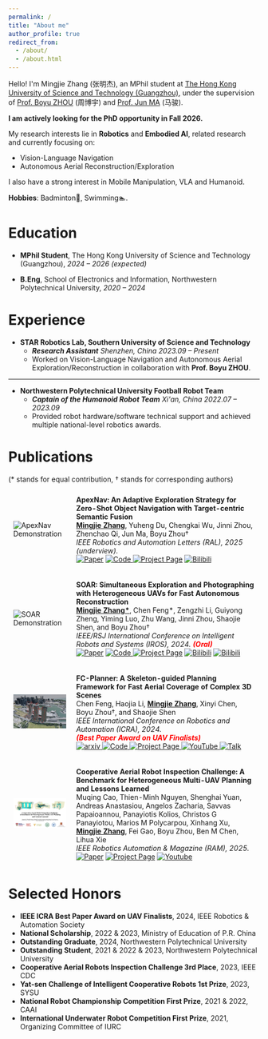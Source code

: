 ```yaml
---
permalink: /
title: "About me"
author_profile: true
redirect_from: 
  - /about/
  - /about.html
---
```

<a id="about"></a>

Hello! I'm Mingjie Zhang (张明杰), an MPhil student at [The Hong Kong University of Science and Technology (Guangzhou)](https://www.hkust-gz.edu.cn/), under the supervision of [Prof. Boyu ZHOU](https://sysu-star.com/) (周博宇) and [Prof. Jun MA](https://personal.hkust-gz.edu.cn/junma/people-page.html) (马骏).

**I am actively looking for the PhD opportunity in Fall 2026.**

My research interests lie in **Robotics** and **Embodied AI**, related research and currently focusing on:  
- <span class="gray-bold">Vision-Language Navigation</span>  
- <span class="gray-bold">Autonomous Aerial Reconstruction/Exploration </span>  

I also have a strong interest in <span class="gray-bold">Mobile Manipulation, VLA</span> and <span class="gray-bold">Humanoid</span>.

**Hobbies**: Badminton🏸, Swimming🏊‍.


Education
======

- **MPhil Student**, The Hong Kong University of Science and Technology (Guangzhou), 
  *2024 – 2026 (expected)*

- **B.Eng**, School of Electronics and Information, Northwestern Polytechnical University,
  *2020 – 2024*  

Experience
======

- **STAR Robotics Lab, Southern University of Science and Technology**
  - ***Research Assistant** Shenzhen, China*  *2023.09 – Present*
  - Worked on Vision-Language Navigation and Autonomous Aerial Exploration/Reconstruction in collaboration with **Prof. Boyu ZHOU**.

---

- **Northwestern Polytechnical University Football Robot Team**  
  - ***Captain of the Humanoid Robot Team** Xi'an, China*  *2022.07 – 2023.09*
  - Provided robot hardware/software technical support and achieved multiple national-level robotics awards.

Publications
======
<a id="publications"></a>


<html>
    (* stands for equal contribution, † stands for corresponding authors)
    <table style="width:100%;border:0px;border-spacing:0px;border-collapse:separate;margin-right:auto;margin-left:auto;">
        <tr onmouseout="nightsight_stop()" onmouseover="nightsight_start()">
            <td style="padding:10px;width:25%;vertical-align:middle;border-left-style:none;border-bottom-style:none;border-top-style:none;border-right-style:none">
              <img src="../images/apexnav_demo.gif" alt="ApexNav Demonstration" style="border-style: none" >
            </td>
            <td style="padding:10px;width:75%;vertical-align:middle;border-left-style:none;border-bottom-style:none;border-top-style:none;border-right-style:none">
                <papertitle><strong>ApexNav: An Adaptive Exploration Strategy for Zero-Shot Object Navigation with Target-centric Semantic Fusion</strong>
                </papertitle>
                <br>
                <strong><u>Mingjie Zhang</u></strong>, Yuheng Du, Chengkai Wu, Jinni Zhou, Zhenchao Qi, Jun Ma, Boyu Zhou†
                <br>
                <em>IEEE Robotics and Automation Letters (RAL), 2025 (underview). </em><br>
                <a href="https://arxiv.org/abs/2504.14478"><img alt="Paper" src="https://img.shields.io/badge/Paper-arXiv-red"/></a>
                <a href="https://github.com/Robotics-STAR-Lab/ApexNav">
                    <img alt="Code" src="https://img.shields.io/github/stars/Robotics-STAR-Lab/ApexNav" />
                </a>
                <a href='https://robotics-star.com/ApexNav'><img src='https://img.shields.io/badge/Project_Page-ApexNav-green' alt='Project Page'></a>
                <a href="https://www.bilibili.com/video/BV1tJVgz4EJT"><img alt="Bilibili" src="https://img.shields.io/badge/Video-Bilibili-blue"/></a>
                <br>
            </td>
        </tr>
    </table>
    <table style="width:100%;border:0px;border-spacing:0px;border-collapse:separate;margin-right:auto;margin-left:auto;">
        <tr onmouseout="nightsight_stop()" onmouseover="nightsight_start()">
            <td style="padding:10px;width:25%;vertical-align:middle;border-left-style:none;border-bottom-style:none;border-top-style:none;border-right-style:none">
              <img src="../images/pisa.gif" alt="SOAR Demonstration" style="border-style: none" >
            </td>
            <td style="padding:10px;width:75%;vertical-align:middle;border-left-style:none;border-bottom-style:none;border-top-style:none;border-right-style:none">
                <papertitle><strong>SOAR: Simultaneous Exploration and Photographing with Heterogeneous UAVs for Fast Autonomous Reconstruction</strong>
                </papertitle>
                <br>
                <strong><u>Mingjie Zhang*</u></strong>, Chen Feng*, Zengzhi Li, Guiyong Zheng, Yiming Luo, Zhu Wang, Jinni Zhou, Shaojie Shen, and Boyu Zhou†
                <br>
                <em>IEEE/RSJ International Conference on Intelligent Robots and Systems (IROS), 2024. <strong><font color="red">(Oral)</font></strong> </em><br>
                <a href="https://arxiv.org/abs/2409.02738"><img alt="Paper" src="https://img.shields.io/badge/Paper-arXiv-red"/></a>
                <a href="https://github.com/Robotics-STAR-Lab/SOAR">
                    <img alt="Code" src="https://img.shields.io/github/stars/Robotics-STAR-Lab/SOAR" />
                </a>
                <a href='https://robotics-star.com/SOAR/'><img src='https://img.shields.io/badge/Project_Page-SOAR-green' alt='Project Page'></a>
                <a href="https://www.bilibili.com/video/BV1G1421Q79m"><img alt="Bilibili" src="https://img.shields.io/badge/Video-Bilibili-blue"/></a>
                <a href="https://www.bilibili.com/video/BV1wEyHYjEAq"><img alt="Bilibili" src="https://img.shields.io/badge/Talk-Bilibili-purple"/></a>
                <br>
            </td>
        </tr>
    </table>
    <table style="width:100%;border:0px;border-spacing:0px;border-collapse:separate;margin-right:auto;margin-left:auto;">
        <tr onmouseout="nightsight_stop()" onmouseover="nightsight_start()">
            <td style="padding:10px;width:25%;vertical-align:middle;border-left-style:none;border-bottom-style:none;border-top-style:none;border-right-style:none">
              <img src="../images/fc.gif" alt="FC-Planner Demonstration" style="border-style: none" >
            </td>
            <td style="padding:10px;width:75%;vertical-align:middle;border-left-style:none;border-bottom-style:none;border-top-style:none;border-right-style:none">
                <papertitle><strong>FC-Planner: A Skeleton-guided Planning Framework for Fast Aerial Coverage of Complex 3D Scenes</strong>
                </papertitle>
                <br>
                Chen Feng, Haojia Li, <strong><u>Mingjie Zhang</u></strong>, Xinyi Chen, Boyu Zhou†, and Shaojie Shen
                <br>
                <em>IEEE International Conference on Robotics and Automation (ICRA), 2024. 
                <br>
                <strong><font color="red">(Best Paper Award on UAV Finalists)</font></strong></em><br>
                <a href='https://arxiv.org/pdf/2309.13882.pdf'>
                    <img src='https://img.shields.io/badge/arXiv-arXiv-red' alt='arxiv'>
                </a>
                <a href="https://github.com/HKUST-Aerial-Robotics/FC-Planner">
                    <img alt="Code" src="https://img.shields.io/github/stars/HKUST-Aerial-Robotics/FC-Planner" />
                </a>
                <a href='https://hkust-aerial-robotics.github.io/FC-Planner/'>
                    <img src='https://img.shields.io/badge/Project_Page-FC_Planner-green' alt='Project Page'>
                </a>
                <a href="https://www.youtube.com/watch?v=U-X4OddXI88">
                    <img alt="YouTube" src="https://img.shields.io/badge/Video-YouTube-blue"/>
                </a>
                <a href="https://www.bilibili.com/video/BV1Fr421j7oC/?spm_id_from=333.999.0.0&vd_source=0af61c122e5e37c944053b57e313025a">
                    <img alt="Talk" src="https://img.shields.io/badge/Talk-BiliBili-purple"/>
                </a>
                <br>
            </td>
        </tr>
    </table>
    <table style="width:100%;border:0px;border-spacing:0px;border-collapse:separate;margin-right:auto;margin-left:auto;">
        <tr onmouseout="nightsight_stop()" onmouseover="nightsight_start()">
            <td style="padding:10px;width:25%;vertical-align:middle;border-left-style:none;border-bottom-style:none;border-top-style:none;border-right-style:none">
              <img src="../images/CARIC.jpg" alt="CARIC Demonstration" style="border-style: none" >
            </td>
            <td style="padding:10px;width:75%;vertical-align:middle;border-left-style:none;border-bottom-style:none;border-top-style:none;border-right-style:none">
                <papertitle><strong>Cooperative Aerial Robot Inspection Challenge: A Benchmark for Heterogeneous Multi-UAV Planning and Lessons Learned</strong>
                </papertitle>
                <br>
                Muqing Cao, Thien-Minh Nguyen, Shenghai Yuan, Andreas Anastasiou, Angelos Zacharia, Savvas Papaioannou, Panayiotis Kolios, Christos G Panayiotou, Marios M Polycarpou, Xinhang Xu, <strong><u>Mingjie Zhang</u></strong>, Fei Gao, Boyu Zhou, Ben M Chen, Lihua Xie
                <br>
                <em>IEEE Robotics Automation & Magazine (RAM), 2025. </em><br>
                <a href="https://arxiv.org/abs/2501.06566"><img alt="Paper" src="https://img.shields.io/badge/Paper-arXiv-red"/></a>
                <a href='https://ntu-aris.github.io/caric/'><img src='https://img.shields.io/badge/Project_Page-CARIC-green' alt='Project Page'></a>
                <a href="https://www.youtube.com/watch?v=8u5hj2oZ-VY&t=66s"><img alt="Youtube" src="https://img.shields.io/badge/Video-YouTube-blue"/></a>
                <br>
            </td>
        </tr>
    </table>
</html>



Selected Honors
======
<a id="honors"></a>

* **IEEE ICRA Best Paper Award on UAV Finalists**, 2024, IEEE Robotics & Automation Society
* **National Scholarship**, 2022 & 2023, Ministry of Education of P.R. China
* **Outstanding Graduate**, 2024, Northwestern Polytechnical University
* **Outstanding Student**, 2021 & 2022 & 2023, Northwestern Polytechnical University
* **Cooperative Aerial Robots Inspection Challenge 3rd Place**, 2023, IEEE CDC
* **Yat-sen Challenge of Intelligent Cooperative Robots 1st Prize**, 2023, SYSU
* **National Robot Championship Competition First Prize**, 2021 & 2022, CAAI
* **International Underwater Robot Competition First Prize**, 2021, Organizing Committee of IURC